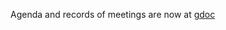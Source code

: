 Agenda and records of meetings are now at [gdoc](https://docs.google.com/document/d/10dz_7QM5XCNsGeI63R864lF9gFqlqQD37B4q8Q46LMM/)
